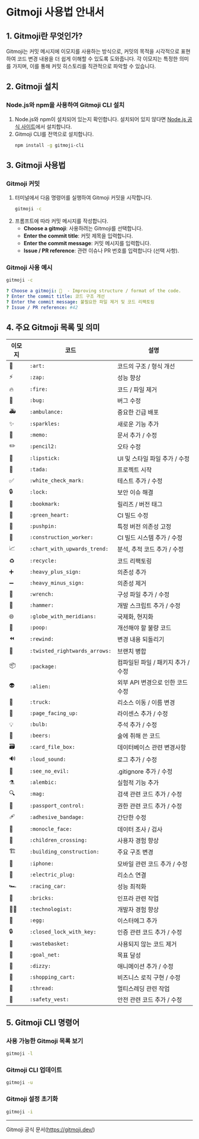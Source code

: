 # Gitmoji 사용법 안내서

## 1. Gitmoji란 무엇인가?
Gitmoji는 커밋 메시지에 이모지를 사용하는 방식으로, 커밋의 목적을 시각적으로 표현하여 코드 변경 내용을 더 쉽게 이해할 수 있도록 도와줍니다. 각 이모지는 특정한 의미를 가지며, 이를 통해 커밋 히스토리를 직관적으로 파악할 수 있습니다.

## 2. Gitmoji 설치

### Node.js와 npm을 사용하여 Gitmoji CLI 설치
1. Node.js와 npm이 설치되어 있는지 확인합니다. 설치되어 있지 않다면 [Node.js 공식 사이트](https://nodejs.org/)에서 설치합니다.
2. Gitmoji CLI를 전역으로 설치합니다.
    ```bash
    npm install -g gitmoji-cli
    ```

## 3. Gitmoji 사용법

### Gitmoji 커밋
1. 터미널에서 다음 명령어를 실행하여 Gitmoji 커밋을 시작합니다.
    ```bash
    gitmoji -c
    ```
2. 프롬프트에 따라 커밋 메시지를 작성합니다.
    - **Choose a gitmoji**: 사용하려는 Gitmoji를 선택합니다.
    - **Enter the commit title**: 커밋 제목을 입력합니다.
    - **Enter the commit message**: 커밋 메시지를 입력합니다.
    - **Issue / PR reference**: 관련 이슈나 PR 번호를 입력합니다 (선택 사항).

### Gitmoji 사용 예시
```bash
gitmoji -c
```

```yaml
? Choose a gitmoji: 🎨  - Improving structure / format of the code.
? Enter the commit title: 코드 구조 개선
? Enter the commit message: 불필요한 파일 제거 및 코드 리팩토링
? Issue / PR reference: #42
```

## 4. 주요 Gitmoji 목록 및 의미

| 이모지 | 코드                            | 설명                    |
|--------|-------------------------------|-----------------------|
| 🎨 | `:art:`                       | 코드의 구조 / 형식 개선        |
| ⚡️ | `:zap:`                       | 성능 향상                 |
| 🔥 | `:fire:`                      | 코드 / 파일 제거            |
| 🐛 | `:bug:`                       | 버그 수정                 |
| 🚑 | `:ambulance:`                 | 중요한 긴급 배포             |
| ✨ | `:sparkles:`                  | 새로운 기능 추가             |
| 📝 | `:memo:`                      | 문서 추가 / 수정            |
| ✏️ | `:pencil2:`                   | 오타 수정                 |
| 💄 | `:lipstick:`                  | UI 및 스타일 파일 추가 / 수정   |
| 🎉 | `:tada:`                      | 프로젝트 시작               |
| ✅ | `:white_check_mark:`          | 테스트 추가 / 수정           |
| 🔒 | `:lock:`                      | 보안 이슈 해결              |
| 🔖 | `:bookmark:`                  | 릴리즈 / 버전 태그           |
| 💚 | `:green_heart:`               | CI 빌드 수정              |
| 📌 | `:pushpin:`                   | 특정 버전 의존성 고정          |
| 👷 | `:construction_worker:`       | CI 빌드 시스템 추가 / 수정     |
| 📈 | `:chart_with_upwards_trend:`  | 분석, 추적 코드 추가 / 수정     |
| ♻️ | `:recycle:`                   | 코드 리팩토링               |
| ➕ | `:heavy_plus_sign:`           | 의존성 추가                |
| ➖ | `:heavy_minus_sign:`          | 의존성 제거                |
| 🔧 | `:wrench:`                    | 구성 파일 추가 / 수정         |
| 🔨 | `:hammer:`                    | 개발 스크립트 추가 / 수정       |
| 🌐 | `:globe_with_meridians:`      | 국제화, 현지화              |
| 💩 | `:poop:`                      | 개선해야 할 불량 코드          |
| ⏪ | `:rewind:`                    | 변경 내용 되돌리기            |
| 🔀 | `:twisted_rightwards_arrows:` | 브랜치 병합                |
| 📦 | `:package:`                   | 컴파일된 파일 / 패키지 추가 / 수정 |
| 👽 | `:alien:`                     | 외부 API 변경으로 인한 코드 수정  |
| 🚚 | `:truck:`                     | 리소스 이동 / 이름 변경        |
| 📄 | `:page_facing_up:`            | 라이센스 추가 / 수정          |
| 💡 | `:bulb:`                      | 주석 추가 / 수정            |
| 🍻 | `:beers:`                     | 술에 취해 쓴 코드            |
| 🗃️ | `:card_file_box:`             | 데이터베이스 관련 변경사항        |
| 🔊 | `:loud_sound:`                | 로그 추가 / 수정            |
| 🙈 | `:see_no_evil:`               | .gitignore 추가 / 수정    |
| ⚗️ | `:alembic:`                   | 실험적 기능 추가              |
| 🔍 | `:mag:`                       | 검색 관련 코드 추가 / 수정      |
| 🛂 | `:passport_control:`          | 권한 관련 코드 추가 / 수정      |
| 🩹 | `:adhesive_bandage:`          | 간단한 수정                |
| 🧐 | `:monocle_face:`              | 데이터 조사 / 검사            |
| 🚸 | `:children_crossing:`         | 사용자 경험 향상              |
| 🏗️ | `:building_construction:`     | 주요 구조 변경               |
| 📱 | `:iphone:`                    | 모바일 관련 코드 추가 / 수정    |
|  🔌 | `:electric_plug:`             | 리소스 연결                |
| 🏎️ | `:racing_car:`                | 성능 최적화                |
| 🧱 | `:bricks:`                    | 인프라 관련 작업              |
| 🧑‍💻 | `:technologist:`              | 개발자 경험 향상              |
| 🥚 | `:egg:`                       | 이스터에그 추가              |
| 🔒️ | `:closed_lock_with_key:`      | 인증 관련 코드 추가 / 수정      |
| 🚮 | `:wastebasket:`               | 사용되지 않는 코드 제거          |
| 🥅 | `:goal_net:`                  | 목표 달성                  |
| 💫 | `:dizzy:`                     | 애니메이션 추가 / 수정          |
| 🛒 | `:shopping_cart:`             | 비즈니스 로직 구현 / 수정       |
| 🧵 | `:thread:`                    | 멀티스레딩 관련 작업           |
| 🦺 | `:safety_vest:`               | 안전 관련 코드 추가 / 수정      |


## 5. Gitmoji CLI 명령어
### 사용 가능한 Gitmoji 목록 보기
```bash
gitmoji -l
```

### Gitmoji CLI 업데이트
```bash
gitmoji -u
```

### Gitmoji 설정 초기화
```bash
gitmoji -i
```

<hr>

Gitmoji 공식 문서(https://gitmoji.dev/)